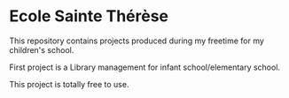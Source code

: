Ecole Sainte Thérèse
====

This repository contains projects produced during my freetime for my children's school.

First project is a Library management for infant school/elementary school.

This project is totally free to use.


